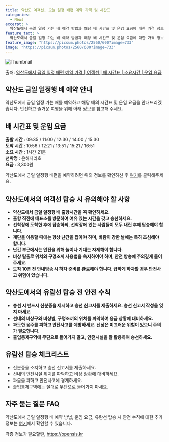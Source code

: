 ```yaml
---
title: 약산도 여객선, 오늘 일정 배편 예약 가격 및 시간표
categories:
  - News
excerpt: >
  약산도에서 금일 일정 가는 배 예약 방법과 해당 배 시간표 및 운임 요금에 대한 가격 정보를 안내 드리겠습니다. 안전하고 재밋는 금일 일정행 여행을 위해 아래 정보 참고하시기 바랍니다. 금일 일정행 배편 예약하기 👈 클릭약산도에서 금일 일정행 배 시간표출발 시간도착 시간소요 시간선박명요금09:3510:561시간 21분은해페리호3,300원11:0012:211시간 21분은해페리호3,300원12:3013:511시간 21분은해페리호3,300원14:0015:211시간 21분은해페리호3,300원15:3016:511시간 21분은해페리호3,300원금일 일정행 배편 예약하기 👈 클릭약산도에서의 여객선 탑승 시 유의해야 할 사항약산도에서 금일 일정행 여객선에 탑승하기 전 꼭 숙지해야 할 사항들에 대해 알아봅시다. 중요한 ..
feature_text: >
  약산도에서 금일 일정 가는 배 예약 방법과 해당 배 시간표 및 운임 요금에 대한 가격 정보를 안내 드리겠습니다. 안전하고 재밋는 금일 일정행 여행을 위해 아래 정보 참고하시기 바랍니다. 금일 일정행 배편 예약하기 👈 클릭약산도에서 금일 일정행 배 시간표출발 시간도착 시간소요 시간선박명요금09:3510:561시간 21분은해페리호3,300원11:0012:211시간 21분은해페리호3,300원12:3013:511시간 21분은해페리호3,300원14:0015:211시간 21분은해페리호3,300원15:3016:511시간 21분은해페리호3,300원금일 일정행 배편 예약하기 👈 클릭약산도에서의 여객선 탑승 시 유의해야 할 사항약산도에서 금일 일정행 여객선에 탑승하기 전 꼭 숙지해야 할 사항들에 대해 알아봅시다. 중요한 ..
feature_image: "https://picsum.photos/2560/600?image=733"
image: "https://picsum.photos/2560/600?image=733"
---
```


![Thumbnail](https://img1.daumcdn.net/thumb/R800x0/?scode=mtistory2&fname=https%3A%2F%2Fblog.kakaocdn.net%2Fdn%2FuRcv5%2FbtsHBTeqqat%2Fx4ZAfNdQ78BQvbUlkPlBP0%2Fimg.webp)

<p>출처: <a href="https://opensis.kr/entry/%EC%95%BD%EC%82%B0%EB%8F%84%EC%97%90%EC%84%9C-%EA%B8%88%EC%9D%BC-%EC%9D%BC%EC%A0%95-%EB%B0%B0%ED%8E%B8-%EC%98%88%EC%95%BD-%EA%B0%80%EA%B2%A9-%EC%97%AC%EA%B0%9D%EC%84%A0-%EB%B0%B0-%EC%8B%9C%EA%B0%84%ED%91%9C-%EC%86%8C%EC%9A%94%EC%8B%9C%EA%B0%84-%EC%9A%B4%EC%9E%84-%EC%9A%94%EA%B8%88" rel="dofollow">약산도에서 금일 일정 배편 예약 가격 | 여객선 | 배 시간표 | 소요시간 | 운임 요금</a> </p>

## 약산도 금일 일정행 배 예약 안내

약산도에서 금일 일정 가는 배를 예약하고 해당 배의 시간표 및 운임 요금을 안내드리겠습니다. 안전하고 즐거운 여행을 위해 아래 정보를 참고해
주세요.

## **배 시간표 및 운임 요금**

**출발 시간** : 09:35 / 11:00 / 12:30 / 14:00 / 15:30  
**도착 시간** : 10:56 / 12:21 / 13:51 / 15:21 / 16:51  
**소요 시간** : 1시간 21분  
**선박명** : 은해페리호  
**요금** : 3,300원

약산도에서 금일 일정행 배편을 예약하려면 위의 정보를 확인하신 후 [여기](링크주소)를 클릭해주세요.

## **약산도에서의 여객선 탑승 시 유의해야 할 사항**

  * **약산도에서 금일 일정행 배 출항시간을 꼭 확인하세요.**
  * **출항 직전에 매표소를 방문하여 여유 있는 시간을 갖고 승선하세요.**
  * **선착장에 도착한 후에 탑승하되, 선착장에 있는 사람들이 모두 내린 후에 탑승해야 합니다.**
  * **계단을 이용할 때에는 항상 난간을 잡아야 하며, 바람이 강한 날에는 특히 조심해야 합니다.**
  * **난간 부근에서는 안전을 위해 놀이나 기대는 자제해야 합니다.**
  * **비상 탈출로 위치와 구명조끼 사용법을 숙지하여야 하며, 안전 방송에 주의깊게 들어주세요.**
  * **도착 10분 전 안내방송 시 하차 준비를 완료해야 합니다. 급하게 하차할 경우 안전사고 위험이 있습니다.**

## **약산도에서의 유람선 탑승 전 안전 수칙**

  * **승선 시 반드시 신분증을 제시하고 승선 신고서를 제출하세요. 승선 신고서 작성을 잊지 마세요.**
  * **선내의 비상구와 비상벨, 구명조끼의 위치를 파악하여 응급 상황에 대비하세요.**
  * **과도한 음주를 피하고 안전사고를 예방하세요. 선상은 미끄러운 위험이 있으니 주의가 필요합니다.**
  * **출입통제구역에 무단으로 들어가지 말고, 안전시설을 잘 활용하여 승선하세요.**

## **유람선 탑승 체크리스트**

  * 신분증을 소지하고 승선 신고서를 제출하세요.
  * 선내의 안전시설 위치를 파악하고 비상 상황에 대비하세요.
  * 과음을 피하고 안전사고에 경계하세요.
  * 출입통제구역에는 절대로 무단으로 들어가지 마세요.

## **자주 묻는 질문 FAQ**

약산도에서 금일 일정행 배 예약 방법, 운임 요금, 유람선 탑승 시 안전 수칙에 대한 추가 정보는 [여기](링크주소)에서 확인할 수
있습니다.

 

각종 정보가 필요할땐, <a href="https://opensis.kr" rel="dofollow">https://opensis.kr</a>


